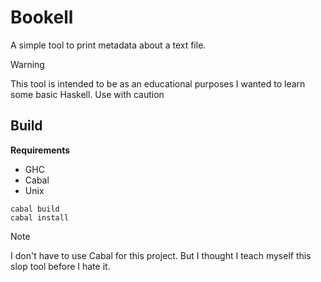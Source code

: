 # Bookell

A simple tool to print metadata about a text file.

> [!WARNING]
> This tool is intended to be as an educational purposes
> I wanted to learn some basic Haskell. Use with caution

## Build

**Requirements**

- GHC
- Cabal
- Unix

```
cabal build
cabal install
```

> [!NOTE]
> I don't have to use Cabal for this project. But I thought
> I teach myself this slop tool before I hate it.
